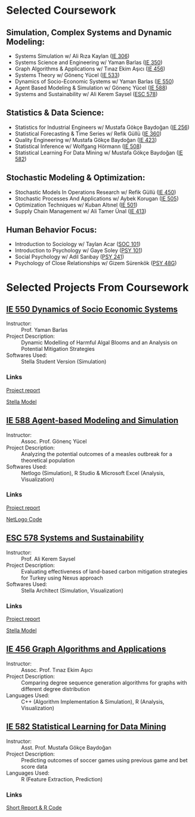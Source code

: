 # Selected Coursework
## Simulation, Complex Systems and Dynamic Modeling:
* Systems Simulation w/ Ali Rıza Kaylan ([IE 306](https://ie.boun.edu.tr/sites/ie.boun.edu.tr/files/IE306Syllabus18.pdf))	
* Systems Science and Engineering w/ Yaman Barlas ([IE 350](https://ie.boun.edu.tr/sites/ie.boun.edu.tr/files/IE350_Spring17_syllabus.pdf))	
* Graph Algorithms & Applications w/ Tınaz Ekim Aşıcı ([IE 456](IE_456_Syllabus.pdf))		
* Systems Theory w/ Gönenç Yücel ([IE 533](https://registration.boun.edu.tr/scripts/instructor/coursedescriptions/2019-2020-2/IE__53301.PDF))
* Dynamics of Socio-Economic Systems w/ Yaman Barlas ([IE 550](IE_550_Syllabus.pdf))		
* Agent Based Modeling & Simulation w/ Gönenç Yücel ([IE 588](IE_588_Syllabus.PDF))
* Systems and Sustainability w/ Ali Kerem Saysel ([ESC 578](http://web.boun.edu.tr/ali.saysel/ESc578.html))				
	
## Statistics & Data Science:
*	Statistics for Industrial Engineers w/ Mustafa Gökçe Baydoğan ([IE 256](https://ie.boun.edu.tr/sites/ie.boun.edu.tr/files/IE256_Fall17_syllabus.pdf))	
*	Statistical Forecasting & Time Series	w/ Refik Güllü ([IE 360](https://ie.boun.edu.tr/sites/ie.boun.edu.tr/files/IE360_Spring17_syllabus_1.pdf))
*	Quality Engineering w/ Mustafa Gökçe Baydoğan ([IE 423](https://ie.boun.edu.tr/sites/ie.boun.edu.tr/files/IE423_Fall16_Syllabus.pdf))
*	Statistical Inference w/ Wolfgang Hörmann ([IE 508](https://ie.boun.edu.tr/sites/ie.boun.edu.tr/files/IE__50801_1.PDF))
*	Statistical Learning For Data Mining w/ Mustafa Gökçe Baydoğan ([IE 582](IE_582_Syllabus.pdf))			

## Stochastic Modeling & Optimization:
*	Stochastic Models In Operations Research w/ Refik Güllü ([IE 450](https://ie.boun.edu.tr/sites/ie.boun.edu.tr/files/IE450_Fall15_syllabus.pdf))
*	Stochastic Processes And Applications w/ Aybek Korugan ([IE 505](https://ie.boun.edu.tr/sites/ie.boun.edu.tr/files/IE_505_0.pdf))
*	Optimization Techniques w/ Kuban Altınel ([IE 501](https://ie.boun.edu.tr/sites/ie.boun.edu.tr/files/IE__50101_0.pdf))					
*	Supply Chain Management w/ Ali Tamer Ünal ([IE 413](https://ie.boun.edu.tr/sites/ie.boun.edu.tr/files/IE413_Fall14_syllabus_0.pdf))

## Human Behavior Focus:
*	Introduction to Sociology w/ Taylan Acar ([SOC 101](https://registration.boun.edu.tr/scripts/schedule/coursedescription.asp?course=SOC%20101&section=01&term=2017/2018-3))
*	Introduction to Psychology w/ Gaye Soley ([PSY 101](https://registration.boun.edu.tr/scripts/instructor/coursedescriptions/2016-2017-1/PSY_10101.PDF))
*	Social Psychology w/ Adil Sarıbay ([PSY 241](https://registration.boun.edu.tr/scripts/instructor/coursedescriptions/2017-2018-1/PSY_24101.PDF))
*	Psychology of Close Relationships w/ Gizem Sürenkök ([PSY 48G](https://registration.boun.edu.tr/scripts/instructor/coursedescriptions/2017-2018-3/PSY_48G01.PDF))	

<h1>Selected Projects From Coursework</h1> 
<div class="container">
<h2> <a href="IE_550_Syllabus.pdf">IE 550 Dynamics of Socio Economic Systems</a>  </h2>
                  <dl>
                  <dt>Instructor:</dt> 
                  <dd>Prof. Yaman Barlas</dd> 
                  <dt>Project Description:</dt> <dd>Dynamic Modelling of Harmful Algal Blooms and an Analysis on Potential Mitigation Strategies </dd>
                  <dt>Softwares Used:</dt> <dd> Stella Student Version (Simulation) </dd>
                 </dl>
                    <h3> Links </h3>
                  <p> <a href="IE_550_Report.pdf"> Project report</a>  </p>
                  <p> <a href="IE_550_Model.STMX"> Stella Model</a>  </p>
                  </div>
<div class="container">
            <h2> <a href="IE_588_Syllabus.PDF">IE 588 Agent-based Modeling and Simulation</a>  </h2>      
          <dl>       
            <dt> Instructor:</dt> 
            <dd> Assoc. Prof. Gönenç Yücel </dd>           
            <dt> Project Description: </dt> 
            <dd> Analyzing the potential outcomes of a measles outbreak for a theoretical population </dd>
            <dt> Softwares Used:</dt> 
            <dd> Netlogo (Simulation), R Studio & Microsoft Excel (Analysis, Visualization) </dd>
          </dl>  
            <h3> Links </h3>
            <p> <a href="IE_588_Project_Report.pdf"> Project report</a>  </p>
            <p> <a href="IE_588_Project_code.nlogo"> NetLogo Code</a>  </p>
                </div>
<div class="container">
            <h2> <a href="http://web.boun.edu.tr/ali.saysel/ESc578.html">ESC 578 Systems and Sustainability</a>  </h2>
          <dl>                   
            <dt> Instructor: </dt> 
            <dd> Prof. Ali Kerem Saysel </dd>
            <dt> Project Description:</dt> 
            <dd> Evaluating effectiveness of land-based carbon mitigation strategies for Turkey using Nexus approach </dd>
            <dt> Softwares Used: </dt> 
            <dd> Stella Architect (Simulation, Visualization) </dd>
          </dl>  
            <h3> Links </h3>
            <p> <a href="ESC_578_Project_Writeup.pdf"> Project report</a>  </p>
            <p> <a href="ESC_578_Project_Model.stmx"> Stella Model</a>  </p>
                </div>
<div class="container">
            <h2> <a href="IE_456_Syllabus.pdf">IE 456 Graph Algorithms and Applications</a>  </h2>
          <dl>
            <dt> Instructor: </dt> 
            <dd> Assoc. Prof. Tınaz Ekim Aşıcı </dd>
            <dt> Project Description:</dt> 
            <dd> Comparing degree sequence generation algorithms for graphs with different degree distribution</dd>
            <dt> Languages Used:</dt> 
            <dd> C++ (Algorithm Implementation & Simulation), R (Analysis, Visualization)  </dd>
	  </dl>
                </div>
<div class="container">
                 <h2> <a href="IE_582_Syllabus.pdf">IE 582 Statistical Learning for Data Mining</a>  </h2>
          <dl>
            <dt> Instructor: </dt> 
            <dd> Asst. Prof. Mustafa Gökçe Baydoğan </dd>
            <dt> Project Description: </dt> 
            <dd> Predicting outcomes of soccer games using previous game and bet score data </dd>
            <dt> Languages Used: </dt> 
            <dd> R (Feature Extraction, Prediction) </dd>
          </dl>
            <h3> Links </h3>
            <p> <a href="IE_582_Project.html"> Short Report & R Code </a>  </p>
                </div>
